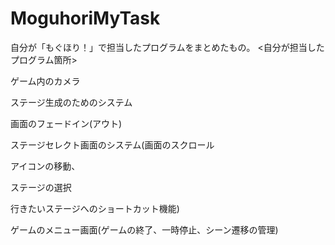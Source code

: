 # MoguhoriMyTask
自分が「もぐほり！」で担当したプログラムをまとめたもの。
<自分が担当したプログラム箇所>　

ゲーム内のカメラ

ステージ生成のためのシステム

画面のフェードイン(アウト)

ステージセレクト画面のシステム(画面のスクロール

アイコンの移動、

ステージの選択

行きたいステージへのショートカット機能)

ゲームのメニュー画面(ゲームの終了、一時停止、シーン遷移の管理)
